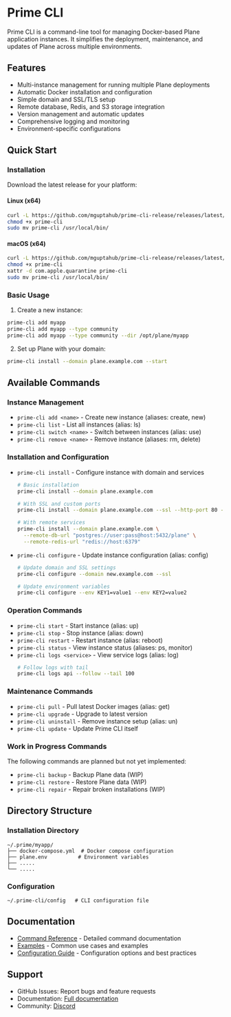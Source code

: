 # Prime CLI

Prime CLI is a command-line tool for managing Docker-based Plane application instances. It simplifies the deployment, maintenance, and updates of Plane across multiple environments.

## Features

- Multi-instance management for running multiple Plane deployments
- Automatic Docker installation and configuration
- Simple domain and SSL/TLS setup
- Remote database, Redis, and S3 storage integration
- Version management and automatic updates
- Comprehensive logging and monitoring
- Environment-specific configurations

## Quick Start

### Installation

Download the latest release for your platform:

#### Linux (x64)
```bash
curl -L https://github.com/mguptahub/prime-cli-release/releases/latest/download/prime-cli-linux-amd64 -o prime-cli
chmod +x prime-cli
sudo mv prime-cli /usr/local/bin/

```

#### macOS (x64)
```bash
curl -L https://github.com/mguptahub/prime-cli-release/releases/latest/download/prime-cli-darwin-amd64 -o prime-cli
chmod +x prime-cli
xattr -d com.apple.quarantine prime-cli
sudo mv prime-cli /usr/local/bin/
```

### Basic Usage

1. Create a new instance:
```bash
prime-cli add myapp 
prime-cli add myapp --type community
prime-cli add myapp --type community --dir /opt/plane/myapp
```

2. Set up Plane with your domain:
```bash
prime-cli install --domain plane.example.com --start
```

## Available Commands

### Instance Management
- `prime-cli add <name>` - Create new instance (aliases: create, new)
- `prime-cli list` - List all instances (alias: ls)
- `prime-cli switch <name>` - Switch between instances (alias: use)
- `prime-cli remove <name>` - Remove instance (aliases: rm, delete)

### Installation and Configuration
- `prime-cli install` - Configure instance with domain and services
  ```bash
  # Basic installation
  prime-cli install --domain plane.example.com
  
  # With SSL and custom ports
  prime-cli install --domain plane.example.com --ssl --http-port 80 --https-port 443
  
  # With remote services
  prime-cli install --domain plane.example.com \
    --remote-db-url "postgres://user:pass@host:5432/plane" \
    --remote-redis-url "redis://host:6379"
  ```

- `prime-cli configure` - Update instance configuration (alias: config)
  ```bash
  # Update domain and SSL settings
  prime-cli configure --domain new.example.com --ssl
  
  # Update environment variables
  prime-cli configure --env KEY1=value1 --env KEY2=value2
  ```

### Operation Commands
- `prime-cli start` - Start instance (alias: up)
- `prime-cli stop` - Stop instance (alias: down)
- `prime-cli restart` - Restart instance (alias: reboot)
- `prime-cli status` - View instance status (aliases: ps, monitor)
- `prime-cli logs <service>` - View service logs (alias: log)
  ```bash
  # Follow logs with tail
  prime-cli logs api --follow --tail 100
  ```

### Maintenance Commands
- `prime-cli pull` - Pull latest Docker images (alias: get)
- `prime-cli upgrade` - Upgrade to latest version
- `prime-cli uninstall` - Remove instance setup (alias: un)
- `prime-cli update` - Update Prime CLI itself

### Work in Progress Commands
The following commands are planned but not yet implemented:
- `prime-cli backup` - Backup Plane data (WIP)
- `prime-cli restore` - Restore Plane data (WIP)
- `prime-cli repair` - Repair broken installations (WIP)

## Directory Structure

### Installation Directory
```
~/.prime/myapp/
├── docker-compose.yml  # Docker compose configuration
├── plane.env          # Environment variables
├── .....
└── .....
```

### Configuration
```
~/.prime-cli/config   # CLI configuration file
```

## Documentation

- [Command Reference](docs/COMMANDS.md) - Detailed command documentation
- [Examples](docs/EXAMPLES.md) - Common use cases and examples
- [Configuration Guide](docs/CONFIG.md) - Configuration options and best practices

## Support

- GitHub Issues: Report bugs and feature requests
- Documentation: [Full documentation](https://docs.plane.so)
- Community: [Discord](https://discord.gg/A92xrEGCge)
